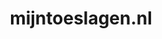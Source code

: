---
layout: post
title:  "mijntoeslagen.nl"
internal_url:  "/dutchgov/mijntoeslagen.nl.html"
subdomains_count: 3
all_subdomains_count: 3
urls_count: 3
ssl_rank: 0
http_rank: 67.666666666667
url_link: /data/mijntoeslagen.nl/urls.txt
all_subdomains_link: /data/mijntoeslagen.nl/all_subdomains.txt
subdomains_link: /data/mijntoeslagen.nl/subdomains.txt
categories: dutchgov
---